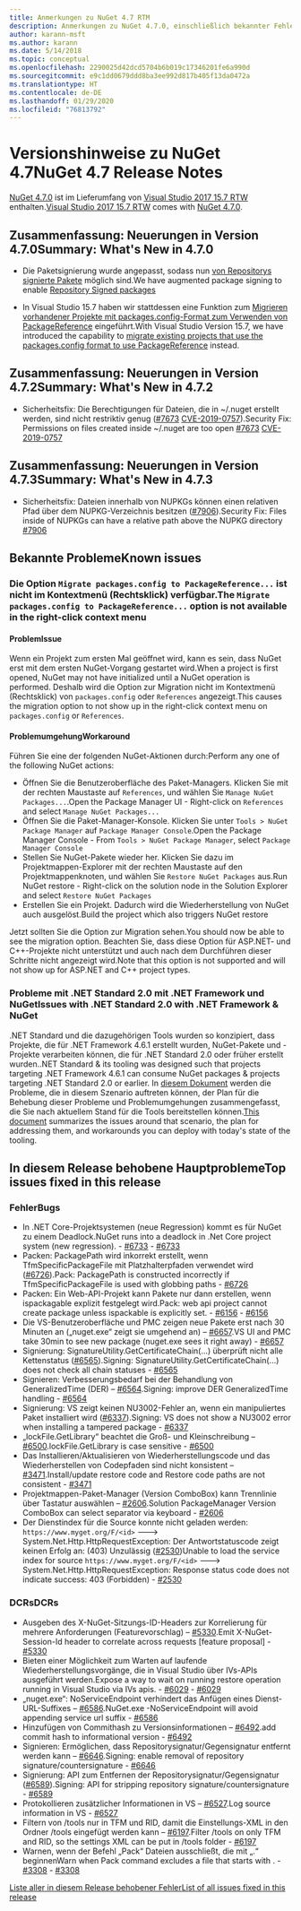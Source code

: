```yaml
---
title: Anmerkungen zu NuGet 4.7 RTM
description: Anmerkungen zu NuGet 4.7.0, einschließlich bekannter Fehler, Fehlerkorrekturen, hinzugefügter Features und DCRs.
author: karann-msft
ms.author: karann
ms.date: 5/14/2018
ms.topic: conceptual
ms.openlocfilehash: 2290025d42dcd5704b6b019c17346201fe6a990d
ms.sourcegitcommit: e9c1dd0679ddd8ba3ee992d817b405f13da0472a
ms.translationtype: HT
ms.contentlocale: de-DE
ms.lasthandoff: 01/29/2020
ms.locfileid: "76813792"
---
```

# <a name="nuget-47-release-notes"></a><span data-ttu-id="26f87-103">Versionshinweise zu NuGet 4.7</span><span class="sxs-lookup"><span data-stu-id="26f87-103">NuGet 4.7 Release Notes</span></span>

<span data-ttu-id="26f87-104">[NuGet 4.7.0](https://dist.nuget.org/win-x86-commandline/v4.7.0/nuget.exe) ist im Lieferumfang von [Visual Studio 2017 15.7 RTW](https://www.visualstudio.com/news/releasenotes/vs2017-relnotes) enthalten.</span><span class="sxs-lookup"><span data-stu-id="26f87-104">[Visual Studio 2017 15.7 RTW](https://www.visualstudio.com/news/releasenotes/vs2017-relnotes) comes with [NuGet 4.7.0](https://dist.nuget.org/win-x86-commandline/v4.7.0/nuget.exe).</span></span>

## <a name="summary-whats-new-in-470"></a><span data-ttu-id="26f87-105">Zusammenfassung: Neuerungen in Version 4.7.0</span><span class="sxs-lookup"><span data-stu-id="26f87-105">Summary: What's New in 4.7.0</span></span>

* <span data-ttu-id="26f87-106">Die Paketsignierung wurde angepasst, sodass nun [von Repositorys signierte Pakete](https://github.com/NuGet/Home/wiki/Repository-Signatures) möglich sind.</span><span class="sxs-lookup"><span data-stu-id="26f87-106">We have augmented package signing to enable [Repository Signed packages](https://github.com/NuGet/Home/wiki/Repository-Signatures)</span></span>

* <span data-ttu-id="26f87-107">In Visual Studio 15.7 haben wir stattdessen eine Funktion zum [Migrieren vorhandener Projekte mit packages.config-Format zum Verwenden von PackageReference](../consume-packages/migrate-packages-config-to-package-reference.md) eingeführt.</span><span class="sxs-lookup"><span data-stu-id="26f87-107">With Visual Studio Version 15.7, we have introduced the capability to [migrate existing projects that use the packages.config format to use PackageReference](../consume-packages/migrate-packages-config-to-package-reference.md) instead.</span></span>

## <a name="summary-whats-new-in-472"></a><span data-ttu-id="26f87-108">Zusammenfassung: Neuerungen in Version 4.7.2</span><span class="sxs-lookup"><span data-stu-id="26f87-108">Summary: What's New in 4.7.2</span></span>

* <span data-ttu-id="26f87-109">Sicherheitsfix: Die Berechtigungen für Dateien, die in ~/.nuget erstellt werden, sind nicht restriktiv genug ([#7673](https://github.com/NuGet/Home/issues/7673) [CVE-2019-0757](https://portal.msrc.microsoft.com/en-us/security-guidance/advisory/CVE-2019-0757)).</span><span class="sxs-lookup"><span data-stu-id="26f87-109">Security Fix: Permissions on files created inside ~/.nuget are too open [#7673](https://github.com/NuGet/Home/issues/7673) [CVE-2019-0757](https://portal.msrc.microsoft.com/en-us/security-guidance/advisory/CVE-2019-0757)</span></span>

## <a name="summary-whats-new-in-473"></a><span data-ttu-id="26f87-110">Zusammenfassung: Neuerungen in Version 4.7.3</span><span class="sxs-lookup"><span data-stu-id="26f87-110">Summary: What's New in 4.7.3</span></span>

* <span data-ttu-id="26f87-111">Sicherheitsfix: Dateien innerhalb von NUPKGs können einen relativen Pfad über dem NUPKG-Verzeichnis besitzen ([#7906](https://github.com/NuGet/Home/issues/7906)).</span><span class="sxs-lookup"><span data-stu-id="26f87-111">Security Fix: Files inside of NUPKGs can have a relative path above the NUPKG directory [#7906](https://github.com/NuGet/Home/issues/7906)</span></span>

## <a name="known-issues"></a><span data-ttu-id="26f87-112">Bekannte Probleme</span><span class="sxs-lookup"><span data-stu-id="26f87-112">Known issues</span></span>

### <a name="the-migrate-packagesconfig-to-packagereference-option-is-not-available-in-the-right-click-context-menu"></a><span data-ttu-id="26f87-113">Die Option `Migrate packages.config to PackageReference...` ist nicht im Kontextmenü (Rechtsklick) verfügbar.</span><span class="sxs-lookup"><span data-stu-id="26f87-113">The `Migrate packages.config to PackageReference...` option is not available in the right-click context menu</span></span>

#### <a name="issue"></a><span data-ttu-id="26f87-114">Problem</span><span class="sxs-lookup"><span data-stu-id="26f87-114">Issue</span></span>

<span data-ttu-id="26f87-115">Wenn ein Projekt zum ersten Mal geöffnet wird, kann es sein, dass NuGet erst mit dem ersten NuGet-Vorgang gestartet wird.</span><span class="sxs-lookup"><span data-stu-id="26f87-115">When a project is first opened, NuGet may not have initialized until a NuGet operation is performed.</span></span> <span data-ttu-id="26f87-116">Deshalb wird die Option zur Migration nicht im Kontextmenü (Rechtsklick) von `packages.config` oder `References` angezeigt.</span><span class="sxs-lookup"><span data-stu-id="26f87-116">This causes the migration option to not show up in the right-click context menu on `packages.config` or `References`.</span></span>

#### <a name="workaround"></a><span data-ttu-id="26f87-117">Problemumgehung</span><span class="sxs-lookup"><span data-stu-id="26f87-117">Workaround</span></span>

<span data-ttu-id="26f87-118">Führen Sie eine der folgenden NuGet-Aktionen durch:</span><span class="sxs-lookup"><span data-stu-id="26f87-118">Perform any one of the following NuGet actions:</span></span>
* <span data-ttu-id="26f87-119">Öffnen Sie die Benutzeroberfläche des Paket-Managers. Klicken Sie mit der rechten Maustaste auf `References`, und wählen Sie `Manage NuGet Packages...`.</span><span class="sxs-lookup"><span data-stu-id="26f87-119">Open the Package Manager UI - Right-click on `References` and select `Manage NuGet Packages...`</span></span>
* <span data-ttu-id="26f87-120">Öffnen Sie die Paket-Manager-Konsole. Klicken Sie unter `Tools > NuGet Package Manager` auf `Package Manager Console`.</span><span class="sxs-lookup"><span data-stu-id="26f87-120">Open the Package Manager Console - From `Tools > NuGet Package Manager`, select `Package Manager Console`</span></span>
* <span data-ttu-id="26f87-121">Stellen Sie NuGet-Pakete wieder her. Klicken Sie dazu im Projektmappen-Explorer mit der rechten Maustaste auf den Projektmappenknoten, und wählen Sie `Restore NuGet Packages` aus.</span><span class="sxs-lookup"><span data-stu-id="26f87-121">Run NuGet restore - Right-click on the solution node in the Solution Explorer and select `Restore NuGet Packages`</span></span>
* <span data-ttu-id="26f87-122">Erstellen Sie ein Projekt. Dadurch wird die Wiederherstellung von NuGet auch ausgelöst.</span><span class="sxs-lookup"><span data-stu-id="26f87-122">Build the project which also triggers NuGet restore</span></span>

<span data-ttu-id="26f87-123">Jetzt sollten Sie die Option zur Migration sehen.</span><span class="sxs-lookup"><span data-stu-id="26f87-123">You should now be able to see the migration option.</span></span> <span data-ttu-id="26f87-124">Beachten Sie, dass diese Option für ASP.NET- und C++-Projekte nicht unterstützt und auch nach dem Durchführen dieser Schritte nicht angezeigt wird.</span><span class="sxs-lookup"><span data-stu-id="26f87-124">Note that this option is not supported and will not show up for ASP.NET and C++ project types.</span></span>

### <a name="issues-with-net-standard-20-with-net-framework--nuget"></a><span data-ttu-id="26f87-125">Probleme mit .NET Standard 2.0 mit .NET Framework und NuGet</span><span class="sxs-lookup"><span data-stu-id="26f87-125">Issues with .NET Standard 2.0 with .NET Framework & NuGet</span></span>

<span data-ttu-id="26f87-126">.NET Standard und die dazugehörigen Tools wurden so konzipiert, dass Projekte, die für .NET Framework 4.6.1 erstellt wurden, NuGet-Pakete und -Projekte verarbeiten können, die für .NET Standard 2.0 oder früher erstellt wurden.</span><span class="sxs-lookup"><span data-stu-id="26f87-126">.NET Standard & its tooling was designed such that projects targeting .NET Framework 4.6.1 can consume NuGet packages & projects targeting .NET Standard 2.0 or earlier.</span></span> <span data-ttu-id="26f87-127">In [diesem Dokument](https://github.com/dotnet/standard/issues/481) werden die Probleme, die in diesem Szenario auftreten können, der Plan für die Behebung dieser Probleme und Problemumgehungen zusammengefasst, die Sie nach aktuellem Stand für die Tools bereitstellen können.</span><span class="sxs-lookup"><span data-stu-id="26f87-127">[This document](https://github.com/dotnet/standard/issues/481) summarizes the issues around that scenario, the plan for addressing them, and workarounds you can deploy with today's state of the tooling.</span></span>

## <a name="top-issues-fixed-in-this-release"></a><span data-ttu-id="26f87-128">In diesem Release behobene Hauptprobleme</span><span class="sxs-lookup"><span data-stu-id="26f87-128">Top issues fixed in this release</span></span>

### <a name="bugs"></a><span data-ttu-id="26f87-129">Fehler</span><span class="sxs-lookup"><span data-stu-id="26f87-129">Bugs</span></span>

* <span data-ttu-id="26f87-130">In .NET Core-Projektsystemen (neue Regression) kommt es für NuGet zu einem Deadlock.</span><span class="sxs-lookup"><span data-stu-id="26f87-130">NuGet runs into a deadlock in .Net Core project system (new regression).</span></span><span data-ttu-id="26f87-131"> - [#6733](https://github.com/NuGet/Home/issues/6733)</span><span class="sxs-lookup"><span data-stu-id="26f87-131"> - [#6733](https://github.com/NuGet/Home/issues/6733)</span></span>
* <span data-ttu-id="26f87-132">Packen: PackagePath wird inkorrekt erstellt, wenn TfmSpecificPackageFile mit Platzhalterpfaden verwendet wird ([#6726](https://github.com/NuGet/Home/issues/6726)).</span><span class="sxs-lookup"><span data-stu-id="26f87-132">Pack: PackagePath is constructed incorrectly if TfmSpecificPackageFile is used with globbing paths - [#6726](https://github.com/NuGet/Home/issues/6726)</span></span>
* <span data-ttu-id="26f87-133">Packen: Ein Web-API-Projekt kann Pakete nur dann erstellen, wenn ispackagable explizit festgelegt wird.</span><span class="sxs-lookup"><span data-stu-id="26f87-133">Pack: web api project cannot create package unless ispackable is explicitly set.</span></span><span data-ttu-id="26f87-134"> - [#6156](https://github.com/NuGet/Home/issues/6156)</span><span class="sxs-lookup"><span data-stu-id="26f87-134"> - [#6156](https://github.com/NuGet/Home/issues/6156)</span></span>
* <span data-ttu-id="26f87-135">Die VS-Benutzeroberfläche und PMC zeigen neue Pakete erst nach 30 Minuten an („nuget.exe“ zeigt sie umgehend an) – [#6657](https://github.com/NuGet/Home/issues/6657).</span><span class="sxs-lookup"><span data-stu-id="26f87-135">VS UI and PMC take 30min to see new package (nuget.exe sees it right away) - [#6657](https://github.com/NuGet/Home/issues/6657)</span></span>
* <span data-ttu-id="26f87-136">Signierung:  SignatureUtility.GetCertificateChain(...) überprüft nicht alle Kettenstatus ([#6565](https://github.com/NuGet/Home/issues/6565)).</span><span class="sxs-lookup"><span data-stu-id="26f87-136">Signing:  SignatureUtility.GetCertificateChain(...) does not check all chain statuses - [#6565](https://github.com/NuGet/Home/issues/6565)</span></span>
* <span data-ttu-id="26f87-137">Signieren: Verbesserungsbedarf bei der Behandlung von GeneralizedTime (DER) – [#6564](https://github.com/NuGet/Home/issues/6564).</span><span class="sxs-lookup"><span data-stu-id="26f87-137">Signing:  improve DER GeneralizedTime handling - [#6564](https://github.com/NuGet/Home/issues/6564)</span></span>
* <span data-ttu-id="26f87-138">Signierung: VS zeigt keinen NU3002-Fehler an, wenn ein manipuliertes Paket installiert wird ([#6337](https://github.com/NuGet/Home/issues/6337)).</span><span class="sxs-lookup"><span data-stu-id="26f87-138">Signing: VS does not show a NU3002 error when installing a tampered package - [#6337](https://github.com/NuGet/Home/issues/6337)</span></span>
* <span data-ttu-id="26f87-139">„lockFile.GetLibrary“ beachtet die Groß- und Kleinschreibung – [#6500](https://github.com/NuGet/Home/issues/6500).</span><span class="sxs-lookup"><span data-stu-id="26f87-139">lockFile.GetLibrary is case sensitive - [#6500](https://github.com/NuGet/Home/issues/6500)</span></span>
* <span data-ttu-id="26f87-140">Das Installieren/Aktualisieren von Wiederherstellungscode und das Wiederherstellen von Codepfaden sind nicht konsistent – [#3471](https://github.com/NuGet/Home/issues/3471).</span><span class="sxs-lookup"><span data-stu-id="26f87-140">Install/update restore code and Restore code paths are not consistent - [#3471](https://github.com/NuGet/Home/issues/3471)</span></span>
* <span data-ttu-id="26f87-141">Projektmappen-Paket-Manager (Version ComboBox) kann Trennlinie über Tastatur auswählen – [#2606](https://github.com/NuGet/Home/issues/2606).</span><span class="sxs-lookup"><span data-stu-id="26f87-141">Solution PackageManager Version ComboBox can select separator via keyboard - [#2606](https://github.com/NuGet/Home/issues/2606)</span></span>
* <span data-ttu-id="26f87-142">Der Dienstindex für die Source konnte nicht geladen werden: `https://www.myget.org/F/<id>` ---> System.Net.Http.HttpRequestException: Der Antwortstatuscode zeigt keinen Erfolg an: (403) Unzulässig ([#2530](https://github.com/NuGet/Home/issues/2530))</span><span class="sxs-lookup"><span data-stu-id="26f87-142">Unable to load the service index for source `https://www.myget.org/F/<id>` ---> System.Net.Http.HttpRequestException: Response status code does not indicate success: 403 (Forbidden) - [#2530](https://github.com/NuGet/Home/issues/2530)</span></span>

### <a name="dcrs"></a><span data-ttu-id="26f87-143">DCRs</span><span class="sxs-lookup"><span data-stu-id="26f87-143">DCRs</span></span>

* <span data-ttu-id="26f87-144">Ausgeben des X-NuGet-Sitzungs-ID-Headers zur Korrelierung für mehrere Anforderungen (Featurevorschlag) – [#5330](https://github.com/NuGet/Home/issues/5330).</span><span class="sxs-lookup"><span data-stu-id="26f87-144">Emit X-NuGet-Session-Id header to correlate across requests [feature proposal] - [#5330](https://github.com/NuGet/Home/issues/5330)</span></span>
* <span data-ttu-id="26f87-145">Bieten einer Möglichkeit zum Warten auf laufende Wiederherstellungsvorgänge, die in Visual Studio über IVs-APIs ausgeführt werden.</span><span class="sxs-lookup"><span data-stu-id="26f87-145">Expose a way to wait on running restore operation running in Visual Studio via IVs apis.</span></span><span data-ttu-id="26f87-146"> - [#6029](https://github.com/NuGet/Home/issues/6029)</span><span class="sxs-lookup"><span data-stu-id="26f87-146"> - [#6029](https://github.com/NuGet/Home/issues/6029)</span></span>
* <span data-ttu-id="26f87-147">„nuget.exe“: NoServiceEndpoint verhindert das Anfügen eines Dienst-URL-Suffixes – [#6586](https://github.com/NuGet/Home/issues/6586).</span><span class="sxs-lookup"><span data-stu-id="26f87-147">NuGet.exe -NoServiceEndpoint will avoid appending service url suffix - [#6586](https://github.com/NuGet/Home/issues/6586)</span></span>
* <span data-ttu-id="26f87-148">Hinzufügen von Commithash zu Versionsinformationen – [#6492](https://github.com/NuGet/Home/issues/6492).</span><span class="sxs-lookup"><span data-stu-id="26f87-148">add commit hash to informational version - [#6492](https://github.com/NuGet/Home/issues/6492)</span></span>
* <span data-ttu-id="26f87-149">Signieren: Ermöglichen, dass Repositorysignatur/Gegensignatur entfernt werden kann – [#6646](https://github.com/NuGet/Home/issues/6646).</span><span class="sxs-lookup"><span data-stu-id="26f87-149">Signing:  enable removal of repository signature/countersignature - [#6646](https://github.com/NuGet/Home/issues/6646)</span></span>
* <span data-ttu-id="26f87-150">Signierung:  API zum Entfernen der Repositorysignatur/Gegensignatur ([#6589](https://github.com/NuGet/Home/issues/6589)).</span><span class="sxs-lookup"><span data-stu-id="26f87-150">Signing:  API for stripping repository signature/countersignature - [#6589](https://github.com/NuGet/Home/issues/6589)</span></span>
* <span data-ttu-id="26f87-151">Protokollieren zusätzlicher Informationen in VS – [#6527](https://github.com/NuGet/Home/issues/6527).</span><span class="sxs-lookup"><span data-stu-id="26f87-151">Log source information in VS - [#6527](https://github.com/NuGet/Home/issues/6527)</span></span>
* <span data-ttu-id="26f87-152">Filtern von /tools nur in TFM und RID, damit die Einstellungs-XML in den Ordner /tools eingefügt werden kann – [#6197](https://github.com/NuGet/Home/issues/6197).</span><span class="sxs-lookup"><span data-stu-id="26f87-152">Filter /tools on only TFM and RID, so the settings XML can be put in /tools folder - [#6197](https://github.com/NuGet/Home/issues/6197)</span></span>
* <span data-ttu-id="26f87-153">Warnen, wenn der Befehl „Pack“ Dateien ausschließt, die mit „.“ beginnen</span><span class="sxs-lookup"><span data-stu-id="26f87-153">Warn when Pack command excludes a file that starts with .</span></span><span data-ttu-id="26f87-154">  - [#3308](https://github.com/NuGet/Home/issues/3308)</span><span class="sxs-lookup"><span data-stu-id="26f87-154">  - [#3308](https://github.com/NuGet/Home/issues/3308)</span></span>

[<span data-ttu-id="26f87-155">Liste aller in diesem Release behobener Fehler</span><span class="sxs-lookup"><span data-stu-id="26f87-155">List of all issues fixed in this release</span></span>](https://github.com/NuGet/Home/issues?q=is%3Aissue+is%3Aclosed+milestone%3A%224.7")
